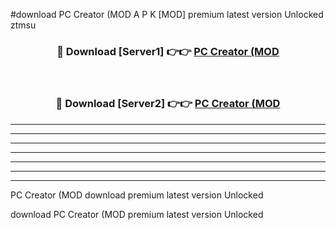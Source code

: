 #download PC Creator (MOD A P K [MOD] premium latest version Unlocked ztmsu 



<div align="center">
<h3>🔴 Download [Server1] 👉👉 <a href="https://apkdownload3.web.app/">PC Creator (MOD</a></h3><br>

<h3>🔴 Download [Server2] 👉👉 <a href="https://apkdownload3.web.app/">PC Creator (MOD</a></h3>
</div>





----------------------------------------------------------

----------------------------------------------------------

----------------------------------------------------------

----------------------------------------------------------

----------------------------------------------------------

----------------------------------------------------------

----------------------------------------------------------

PC Creator (MOD download premium latest version Unlocked

download PC Creator (MOD premium latest version Unlocked
